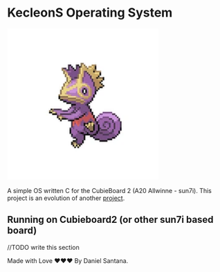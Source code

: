 # KecleonS Operating System

<img src="assets/kecleons.png" alt="KecleonS" style="width: 350px; height: 350px"/>

A simple OS written C for the CubieBoard 2 (A20 Allwinne - sun7i). This project is an evolution of another [project](https://github.com/DanielSanRocha/kecleon).

## Running on Cubieboard2 (or other sun7i based board)

//TODO write this section

Made with Love ❤️❤️❤️ By Daniel Santana.
